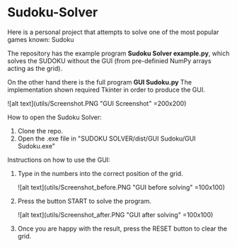 # Sudoku-Solver

Here is a personal project that attempts to solve one of the most popular games known: Sudoku

The repository has the example program **Sudoku Solver example.py**, which solves the SUDOKU without the GUI (from pre-definied NumPy arrays acting as the grid).

On the other hand there is the full program **GUI Sudoku.py** The implementation shown required Tkinter in order to produce the GUI.

![alt text](utils/Screenshot.PNG "GUI Screenshot" =200x200)

How to open the Sudoku Solver:

1. Clone the repo.
2. Open the .exe file in "SUDOKU SOLVER/dist/GUI Sudoku/GUI Sudoku.exe"

Instructions on how to use the GUI:

1. Type in the numbers into the correct position of the grid.

	![alt text](utils/Screenshot_before.PNG "GUI before solving" =100x100)

2. Press the button START to solve the program.

	![alt text](utils/Screenshot_after.PNG "GUI after solving" =100x100)

3. Once you are happy with the result, press the RESET button to clear the grid.